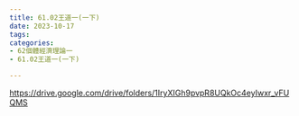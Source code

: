 ```yaml
---
title: 61.02王道一(一下)
date: 2023-10-17
tags: 
categories:
- 62個體經濟理論一
- 61.02王道一(一下)

---
```

https://drive.google.com/drive/folders/1IryXIGh9pvpR8UQkOc4eyIwxr_vFUQMS
